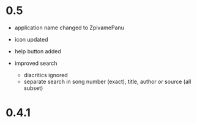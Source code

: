 # 0.5

* application name changed to ZpivamePanu

* icon updated

* help button added

* improved search
  - diacritics ignored
  - separate search in song number (exact), title, author or source (all subset)


# 0.4.1